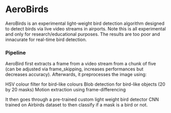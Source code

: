 # AeroBirds
AeroBirds is an experimental light-weight bird detection algorithm designed to detect birds via live video streams in airports. Note this is all experimental and only for research/educational purposes. The results are too poor and innacurate for real-time bird detection.

### Pipeline
AeroBird first extracts a frame from a video stream from a chunk of five (can be adjusted via frame_skipping, increases performances but decreases accuracy). Afterwards, it preprocesses the image using:

  HSV colour filter for bird-like colours
  Blob detection for bird-like objects (20 by 20 masks)
  Motion extraction using frame-differencing

It then goes through a pre-trained custom light weight bird detector CNN trained on Airbirds dataset to then classify if a mask is a bird or not.
